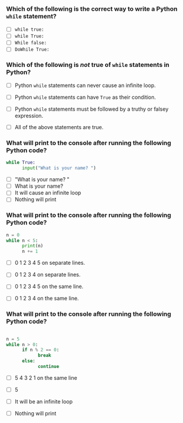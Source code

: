 ### Which of the following is the correct way to write a Python `while` statement?
- [ ] `while true:`
- [ ] `while True:`
- [ ] `While false:`
- [ ] `DoWhile True:`

### Which of the following is *not* true of `while` statements in Python?
- [ ] Python `while` statements can never cause an infinite loop.
- [ ] Python `while` statements can have `True` as their condition.
- [ ] Python `while` statements must be followed by a truthy or falsey expression.
- [ ] All of the above statements are true.


### What will print to the console after running the following Python code?

``` python
while True:
      input("What is your name? ")
```

- [ ] "What is your name? "
- [ ] What is your name? 
- [ ] It will cause an infinite loop
- [ ] Nothing will print

### What will print to the console after running the following Python code?

``` python
n = 0
while n < 5:
      print(n)
      n += 1 
```

- [ ] 0 1 2 3 4 5 on separate lines.
- [ ] 0 1 2 3 4 on separate lines. 
- [ ] 0 1 2 3 4 5 on the same line.
- [ ] 0 1 2 3 4 on the same line. 


### What will print to the console after running the following Python code?

``` python

n = 5
while n > 0:
      if n % 2 == 0:
            break
      else:
            continue


```

- [ ] 5 4 3 2 1 on the same line
- [ ] 5
- [ ] It will be an infinite loop
- [ ] Nothing will print



